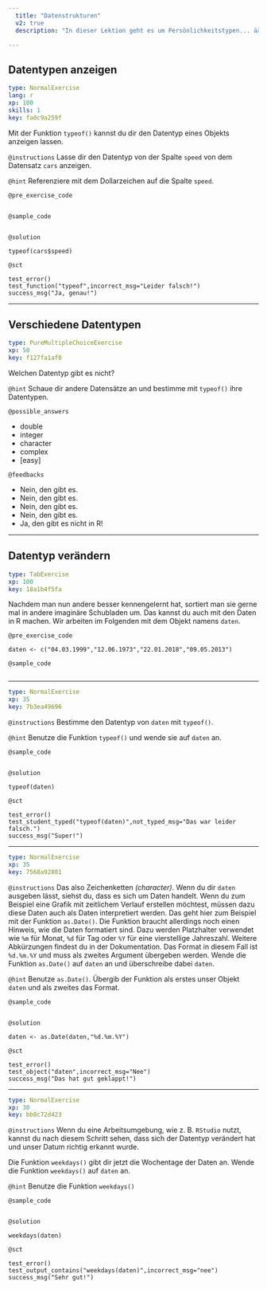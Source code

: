 ```yaml
---
  title: "Datenstrukturen"
  v2: true
  description: "In dieser Lektion geht es um Persönlichkeitstypen... äääh.. Datentypen.  Da gibt es die pünktlichen, gewissenhaften oder die mit der Einstellung 'wir nehmen's wie es kommt'. Und nicht nur im echten Leben entwickelt man ein Gespür, wie mit verschiedenen Persönlichkeitstypen... äh Datentypen umzugehen ist. Eine große Quelle von Missverständnissen ist schon das Kennenlernen. Beim Einlesen von Daten legt die Funktion, die zum Einlesen benutzt wird, die Datentypen erstmal automatisch fest. Da können schon mal Vorurteile entstehen."

---
```

## Datentypen anzeigen

```yaml
type: NormalExercise 
lang: r
xp: 100 
skills: 1
key: fa0c9a259f   
```

Mit der Funktion ``typeof()`` kannst du dir den Datentyp eines Objekts anzeigen lassen.

`@instructions`
Lasse dir den Datentyp von der Spalte ``speed`` von dem Datensatz ``cars`` anzeigen.

`@hint`
Referenziere mit dem Dollarzeichen auf die Spalte ``speed``.

`@pre_exercise_code`

```{r}

```

`@sample_code`

```{r}

```

`@solution`

```{r}
typeof(cars$speed)
```
`@sct`

```{r}
test_error()
test_function("typeof",incorrect_msg="Leider falsch!")
success_msg("Ja, genau!")
```






---
## Verschiedene Datentypen

```yaml
type: PureMultipleChoiceExercise 
xp: 50 
key: f127fa1af0   
```

Welchen Datentyp gibt es nicht?


`@hint`
Schaue dir andere Datensätze an und bestimme mit ``typeof()`` ihre Datentypen.





`@possible_answers`
- double
- integer
- character
- complex
- [easy]

`@feedbacks`
- Nein, den gibt es.
- Nein, den gibt es.
- Nein, den gibt es.
- Nein, den gibt es.
- Ja, den gibt es nicht in R!





---
## Datentyp verändern

```yaml
type: TabExercise 
xp: 100 
key: 18a1b4f5fa   
```

Nachdem man nun andere besser kennengelernt hat, sortiert man sie gerne mal in andere imaginäre Schubladen um. Das kannst du auch mit den Daten in R machen. 
Wir arbeiten im Folgenden mit dem Objekt namens ``daten``.



`@pre_exercise_code`

```{r}
daten <- c("04.03.1999","12.06.1973","22.01.2018","09.05.2013")
```
`@sample_code`

```{r}

```








***



```yaml
type: NormalExercise 
xp: 35 
key: 7b3ea49696   
```



`@instructions`
Bestimme den Datentyp von ``daten`` mit ``typeof()``.

`@hint`
Benutze die Funktion ``typeof()`` und wende sie auf ``daten`` an.


`@sample_code`

```{r}

```

`@solution`

```{r}
typeof(daten)
```
`@sct`

```{r}
test_error()
test_student_typed("typeof(daten)",not_typed_msg="Das war leider falsch.")
success_msg("Super!")
```







***



```yaml
type: NormalExercise 
xp: 35 
key: 7568a92801   
```



`@instructions`
Das also Zeichenketten _(character)_. Wenn du dir ``daten`` ausgeben lässt, siehst du, dass es sich um Daten handelt. Wenn du zum Beispiel eine Grafik mit zeitlichem Verlauf erstellen möchtest, müssen dazu diese Daten auch als Daten interpretiert werden. Das geht hier zum Beispiel mit der Funktion ``as.Date()``. Die Funktion braucht allerdings noch einen Hinweis, wie die Daten formatiert sind. Dazu werden Platzhalter verwendet wie ``%m`` für Monat, ``%d`` für Tag oder ``%Y`` für eine vierstellige Jahreszahl. Weitere Abkürzungen findest du in der Dokumentation. Das Format in diesem Fall ist ``%d.%m.%Y`` und muss als zweites Argument übergeben werden. Wende die Funktion ``as.Date()`` auf ``daten`` an und überschreibe dabei ``daten``.

`@hint`
Benutze ``as.Date()``. Übergib der Funktion als erstes unser Objekt ``daten`` und als zweites das Format.


`@sample_code`

```{r}

```

`@solution`

```{r}
daten <- as.Date(daten,"%d.%m.%Y")
```
`@sct`

```{r}
test_error()
test_object("daten",incorrect_msg="Nee")
success_msg("Das hat gut geklappt!")
```







***



```yaml
type: NormalExercise 
xp: 30 
key: bb8c72d423   
```



`@instructions`
Wenn du eine Arbeitsumgebung, wie z. B. ``RStudio`` nutzt, kannst du nach diesem Schritt sehen, dass sich der Datentyp verändert hat und unser Datum richtig erkannt wurde. 

Die Funktion ``weekdays()`` gibt dir jetzt die Wochentage der Daten an. Wende die Funktion ``weekdays()`` auf ``daten`` an.

`@hint`
Benutze die Funktion ``weekdays()``


`@sample_code`

```{r}

```

`@solution`

```{r}
weekdays(daten)
```
`@sct`

```{r}
test_error()
test_output_contains("weekdays(daten)",incorrect_msg="nee")
success_msg("Sehr gut!")
```





